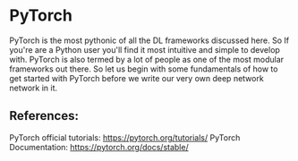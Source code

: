 # PyTorch

PyTorch is the most pythonic of all the DL frameworks discussed here. So If you're are a Python user you'll find it most intuitive and simple to develop with. PyTorch is also termed by a lot of people as one of the most modular frameworks out there. So let us begin with some fundamentals of how to get started with PyTorch before we write our very own deep network network in it.





## References:
PyTorch official tutorials: https://pytorch.org/tutorials/
PyTorch Documentation: https://pytorch.org/docs/stable/